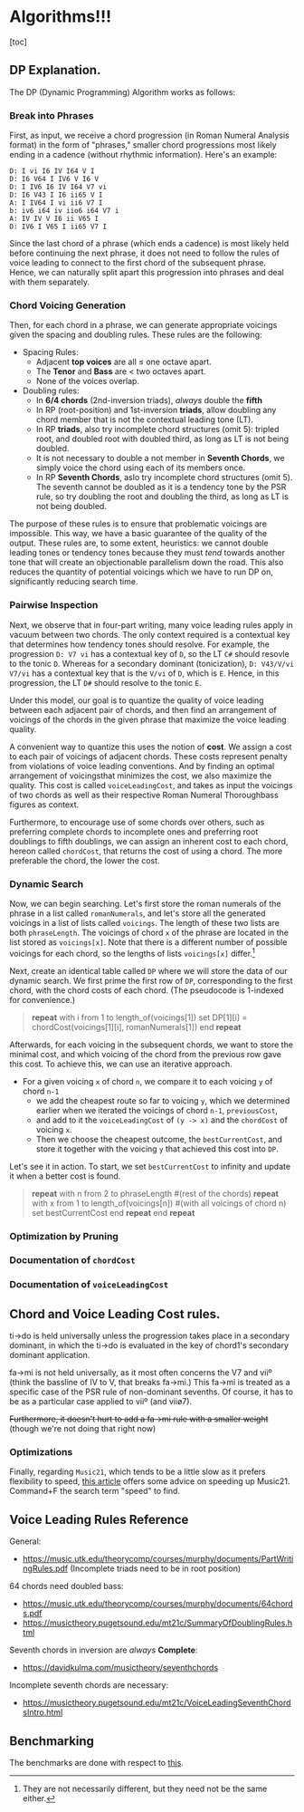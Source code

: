 # Algorithms!!!

[toc]

## DP Explanation.

The DP (Dynamic Programming) Algorithm works as follows:

### Break into Phrases

First, as input, we receive a chord progression (in Roman Numeral Analysis format) in the form of "phrases," smaller chord progressions most likely ending in a cadence (without rhythmic information). Here's an example:

```text
D: I vi I6 IV I64 V I
D: I6 V64 I IV6 V I6 V
D: I IV6 I6 IV I64 V7 vi
D: I6 V43 I I6 ii65 V I
A: I IV64 I vi ii6 V7 I
b: iv6 i64 iv iio6 i64 V7 i
A: IV IV V I6 ii V65 I
D: IV6 I V65 I ii65 V7 I
```

Since the last chord of a phrase (which ends a cadence) is most likely held before continuing the next phrase, it does not need to follow the rules of voice leading to connect to the first chord of the subsequent phrase. Hence, we can naturally split apart this progression into phrases and deal with them separately.

### Chord Voicing Generation

Then, for each chord in a phrase, we can generate appropriate voicings given the spacing and doubling rules. These rules are the following:

- Spacing Rules: 
	- Adjacent **top voices** are all ≤ one octave apart.
	- The **Tenor** and **Bass** are < two octaves apart.
	- None of the voices overlap.
- Doubling rules:
	- In **6/4 chords** (2nd-inversion triads), *always* double the **fifth**
	- In RP (root-position) and 1st-inversion **triads**, allow doubling any chord member that is not the contextual leading tone (LT).
	- In RP **triads**, also try incomplete chord structures (omit 5): tripled root, and doubled root with doubled third, as long as LT is not being doubled.
	- It is not necessary to double a not member in **Seventh Chords**, we simply voice the chord using each of its members once.
	- In RP **Seventh Chords**, aslo try incomplete chord structures (omit 5). The seventh cannot be doubled as it is a tendency tone by the PSR rule, so try doubling the root and doubling the third, as long as LT is not being doubled.

The purpose of these rules is to ensure that problematic voicings are impossible. This way, we have a basic guarantee of the quality of the output. These rules are, to some extent, heuristics: we cannot double leading tones or tendency tones because they must *tend* towards another tone that will create an objectionable parallelism down the road. This also reduces the quantity of potential voicings which we have to run DP on, significantly reducing search time.

### Pairwise Inspection

Next, we observe that in four-part writing, many voice leading rules apply in vacuum between two chords. The only context required is a contextual key that determines how tendency tones should resolve. For example, the progression `D: V7 vi` has a contextual key of `D`, so the LT `C#` should resovle to the tonic `D`. Whereas for a secondary dominant (tonicization), `D: V43/V/vi V7/vi` has a contextual key that is the `V/vi` of `D`, which is `E`. Hence, in this progression, the LT `D#` should resolve to the tonic `E`.

Under this model, our goal is to quantize the quality of voice leading between each adjacent pair of chords, and then find an arrangement of voicings of the chords in the given phrase that maximize the voice leading quality.

A convenient way to quantize this uses the notion of **cost**. We assign a cost to each pair of voicings of adjacent chords. These costs represent penalty from violations of voice leading conventions. And by finding an optimal arrangement of voicingsthat minimizes the cost, we also maximize the quality. This cost is called `voiceLeadingCost`, and takes as input the voicings of two chords as well as their respective Roman Numeral Thoroughbass figures as context.

Furthermore, to encourage use of some chords over others, such as preferring complete chords to incomplete ones and preferring root doublings to fifth doublings, we can assign an inherent cost to each chord, hereon called `chordCost`, that returns the cost of using a chord. The more preferable the chord, the lower the cost.

### Dynamic Search

Now, we can begin searching. Let's first store the roman numerals of the phrase in a list called `romanNumerals`, and let's store all the generated voicings in a list of lists called `voicings`. The length of these two lists are both `phraseLength`. The voicings of chord `x` of the phrase are located in the list stored as `voicings[x]`. Note that there is a different number of possible voicings for each chord, so the lengths of lists `voicings[x]` differ.[^1]

Next, create an identical table called `DP` where we will store the data of our dynamic search. We first prime the first row of `DP`, corresponding to the first chord, with the chord costs of each chord. (The pseudocode is 1-indexed for convenience.)

>**repeat** with i from 1 to length_of(voicings[1])
>	set DP[1][i] = chordCost(voicings[1][i], romanNumerals[1])
>end **repeat**

Afterwards, for each voicing in the subsequent chords, we want to store the minimal cost, and which voicing of the chord from the previous row gave this cost. To achieve this, we can use an iterative approach.

- For a given voicing `x` of chord `n`, we compare it to each voicing `y` of chord `n-1`
	- we add the cheapest route so far to voicing `y`, which we determined earlier when we iterated the voicings of chord `n-1`, `previousCost`, 
	- and add to it the `voiceLeadingCost` of `(y -> x)` and the `chordCost` of voicing `x`.
	- Then we choose the cheapest outcome, the `bestCurrentCost`, and store it together with the voicing `y` that achieved this cost into `DP`.

Let's see it in action. To start, we set `bestCurrentCost` to infinity and update it when a better cost is found.

>**repeat** with n from 2 to phraseLength #(rest of the chords)
>	**repeat** with x from 1 to length_of(voicings[n]) #(with all voicings of chord n)
>		set bestCurrentCost
>	end **repeat**
>end **repeat**



### Optimization by Pruning

### Documentation of `chordCost`

### Documentation of `voiceLeadingCost`


## Chord and Voice Leading Cost rules.

ti->do is held universally unless the progression takes place in a secondary dominant, in which the ti->do is evaluated in the key of chord1's secondary dominant application.

fa->mi is not held universally, as it most often concerns the V7 and viiº (think the bassline of IV to V, that breaks fa->mi.) This fa->mi is treated as a specific case of the PSR rule of non-dominant sevenths. Of course, it has to be as a particular case applied to viiº (and viiø7). 

~~Furthermore, it doesn't hurt to add a fa->mi rule with a smaller weight~~ (though we're not doing that right now)

### Optimizations

Finally, regarding `Music21`, which tends to be a little slow as it prefers flexibility to speed, [this article](http://dmitri.mycpanel.princeton.edu/music21.pdf) offers some advice on speeding up Music21. Command+F the search term "speed" to find.

## Voice Leading Rules Reference

General:
- https://music.utk.edu/theorycomp/courses/murphy/documents/PartWritingRules.pdf
(Incomplete triads need to be in root position)

64 chords need doubled bass:
- https://music.utk.edu/theorycomp/courses/murphy/documents/64chords.pdf
- https://musictheory.pugetsound.edu/mt21c/SummaryOfDoublingRules.html

Seventh chords in inversion are *always* **Complete**:
- https://davidkulma.com/musictheory/seventhchords

Incomplete seventh chords are necessary:
- https://musictheory.pugetsound.edu/mt21c/VoiceLeadingSeventhChordsIntro.html

## Benchmarking

The benchmarks are done with respect to [this](https://autoharmony.herokuapp.com/view/3).

<!-- Footnotes -->
[^1]: They are not necessarily different, but they need not be the same either.
